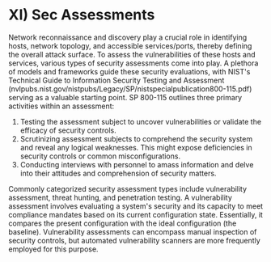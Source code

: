 # XI) Sec Assessments

Network reconnaissance and discovery play a crucial role in identifying hosts, network topology, and accessible services/ports, thereby defining the overall attack surface. To assess the vulnerabilities of these hosts and services, various types of security assessments come into play. A plethora of models and frameworks guide these security evaluations, with NIST's Technical Guide to Information Security Testing and Assessment (nvlpubs.nist.gov/nistpubs/Legacy/SP/nistspecialpublication800-115.pdf) serving as a valuable starting point. SP 800-115 outlines three primary activities within an assessment:

1. Testing the assessment subject to uncover vulnerabilities or validate the efficacy of security controls.
2. Scrutinizing assessment subjects to comprehend the security system and reveal any logical weaknesses. This might expose deficiencies in security controls or common misconfigurations.
3. Conducting interviews with personnel to amass information and delve into their attitudes and comprehension of security matters.

Commonly categorized security assessment types include vulnerability assessment, threat hunting, and penetration testing. A vulnerability assessment involves evaluating a system's security and its capacity to meet compliance mandates based on its current configuration state. Essentially, it compares the present configuration with the ideal configuration (the baseline). Vulnerability assessments can encompass manual inspection of security controls, but automated vulnerability scanners are more frequently employed for this purpose.



